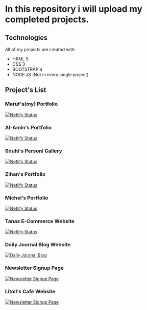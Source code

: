 # In this repository i will upload my completed projects.

## Technologies
All of my projects are created with:
* HRML 5
* CSS 3
* BOOTSTRAP 4
* NODE.JS (Not in every single project)

## Project's List

### Maruf's(my) Portfolio
[![Netlify Status](https://api.netlify.com/api/v1/badges/92aa5b2d-d5e4-452a-a62d-a201f35c248e/deploy-status)](https://illegal-potato.netlify.app/)

### Al-Amin's Portfolio
[![Netlify Status](https://api.netlify.com/api/v1/badges/5703a083-de30-4339-a3c8-df887f362935/deploy-status)](https://mandalorian-spyder.netlify.app/)

### Snuhi's Personl Gallery
[![Netlify Status](https://api.netlify.com/api/v1/badges/f28fd2b0-b1a2-4e76-9e61-f3557035391e/deploy-status)](https://snuhi.netlify.app/)

### Zihan's Portfolio
[![Netlify Status](https://api.netlify.com/api/v1/badges/74fb61bc-b9ed-40af-b2c0-8c91bd234aa3/deploy-status)](https://zihan.netlify.app/)

### Michel's Portfolio
[![Netlify Status](https://api.netlify.com/api/v1/badges/e8ee766f-1dd2-4441-be4b-6bc196d154c1/deploy-status)](https://michelg.netlify.app/)

### Tanaz E-Commerce Website
[![Netlify Status](https://api.netlify.com/api/v1/badges/82271d2d-9c11-4711-adea-18b2daf64b49/deploy-status)](https://tanaz.netlify.app/)

### Daily Journal Blog Website
[![Daily Journal Blog](https://img.shields.io/badge/Heroku-Deployed-success)](https://dailyjournal-blog.herokuapp.com/)

### Newsletter Signup Page
[![Newsletter Signup Page](https://img.shields.io/badge/Heroku-Deployed-success)](https://subscribe-marufs-newsletter.herokuapp.com/)

### Litoll's Cafe Website
[![Newsletter Signup Page](https://img.shields.io/badge/Turbo-Deployed-success)](https://restaurent-d4n60a.turbo360-vertex.com/)
